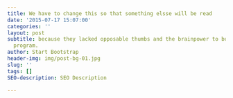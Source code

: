 ```yaml
---
title: We have to change this so that something elsse will be read
date: '2015-07-17 15:07:00'
categories: ''
layout: post
subtitle: because they lacked opposable thumbs and the brainpower to build a space
  program.
author: Start Bootstrap
header-img: img/post-bg-01.jpg
slug: ''
tags: []
SEO-description: SEO Description

---
```


